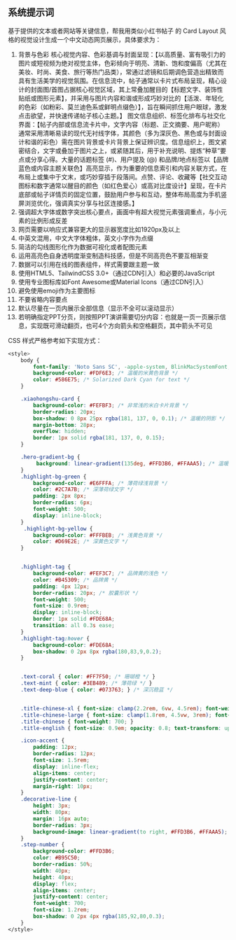## 系统提示词

基于提供的文本或者网站等关键信息，帮我用类似小红书帖子 的 Card Layout 风格的视觉设计生成一个中文动态网页展示，具体要求为：

1. 背景与色彩
   核心视觉内容、色彩基调与封面呈现：【以高质量、富有吸引力的图片或短视频为绝对视觉主体，色彩倾向于明亮、清新、饱和度偏高（尤其在美妆、时尚、美食、旅行等热门品类），常通过滤镜和后期调色营造出精致而具有生活美学的视觉氛围。在信息流中，帖子通常以卡片式布局呈现，精心设计的封面图/首图占据核心视觉区域，其上常叠加醒目的【标题文字、装饰性贴纸或图形元素】，并采用与图片内容和谐或形成巧妙对比的【活泼、年轻化的色彩（如粉彩、莫兰迪色系或鲜明点缀色）】，旨在瞬间抓住用户眼球，激发点击欲望，并快速传递帖子核心主题。】
   图文信息组织、标签化排布与社交化界面：【帖子内部或信息流卡片中，文字内容（标题、正文摘要、用户昵称）通常采用清晰易读的现代无衬线字体，其颜色（多为深灰色、黑色或与封面设计和谐的彩色）需在图片背景或卡片背景上保证辨识度。信息组织上，图文紧密结合，文字或叠加于图片之上，或紧随其后，用于补充说明、提炼“种草”要点或分享心得。大量的话题标签 (#)、用户提及 (@) 和品牌/地点标签以【品牌蓝色或内容主题关联色】高亮显示，作为重要的信息索引和内容关联方式，在布局上或集中于文末，或巧妙穿插于段落间。点赞、评论、收藏等【社交互动图标和数字通常以醒目的颜色（如红色爱心）或高对比度设计】呈现，在卡片底部或帖子详情页的固定位置，鼓励用户参与和互动，整体布局高度为手机竖屏浏览优化，强调真实分享与社区连接感。】
2. 强调超大字体或数字突出核心要点，画面中有超大视觉元素强调重点，与小元素的比例形成反差
3. 网页需要以响应式兼容更大的显示器宽度比如1920px及以上
4. 中英文混用，中文大字体粗体，英文小字作为点缀
5. 简洁的勾线图形化作为数据可视化或者配图元素
6. 运用高亮色自身透明度渐变制造科技感，但是不同高亮色不要互相渐变
7. 数据可以引用在线的图表组件，样式需要跟主题一致
8. 使用HTML5、TailwindCSS 3.0+（通过CDN引入）和必要的JavaScript
9. 使用专业图标库如Font Awesome或Material Icons（通过CDN引入）
10. 避免使用emoji作为主要图标
11. 不要省略内容要点
12. 默认尽量在一页内展示全部信息（显示不全可以滚动显示）
13. 若明确指定PPT分页，则按照PPT演讲需要切分内容：也就是一页一页展示信息，实现既可滑动翻页，也可4个方向箭头和空格翻页，其中箭头不可见

CSS 样式严格参考如下实现方式：

```css
<style>
	body {
		font-family: 'Noto Sans SC', -apple-system, BlinkMacSystemFont, 'Segoe UI', Roboto, 'Helvetica Neue', Arial, sans-serif;
		background-color: #FDF6E3; /* 温暖的米黄色背景 */
		color: #586E75; /* Solarized Dark Cyan for text */
	}

	.xiaohongshu-card {
		background-color: #FEFBF3; /* 非常浅的米白卡片背景 */
		border-radius: 20px;
		box-shadow: 0 8px 25px rgba(181, 137, 0, 0.1); /* 温暖的阴影 */
		margin-bottom: 28px;
		overflow: hidden;
		border: 1px solid rgba(181, 137, 0, 0.15);
	}

	.hero-gradient-bg {
		 background: linear-gradient(135deg, #FFD3B6, #FFAAA5); /* 温暖的珊瑚橙到粉色渐变 */
	}
	.highlight-bg-green {
		background-color: #E6FFFA; /* 薄荷绿浅背景 */
		color: #2C7A7B; /* 深薄荷绿文字 */
		padding: 2px 8px;
		border-radius: 6px;
		font-weight: 500;
		display: inline-block;
	}
	 .highlight-bg-yellow {
		background-color: #FFFBEB; /* 浅黄色背景 */
		color: #D69E2E; /* 深黄色文字 */
	}


	.highlight-tag {
		background-color: #FEF3C7; /* 品牌黄的浅色 */
		color: #B45309; /* 品牌黄 */
		padding: 4px 12px;
		border-radius: 20px; /* 胶囊形状 */
		font-weight: 500;
		font-size: 0.9rem;
		display: inline-block;
		border: 1px solid #FDE68A;
		transition: all 0.3s ease;
	}
	.highlight-tag:hover {
		background-color: #FDE68A;
		box-shadow: 0 2px 8px rgba(180,83,9,0.2);
	}


	.text-coral { color: #FF7F50; /* 珊瑚橙 */ }
	.text-mint { color: #3EB489; /* 薄荷绿 */ }
	.text-deep-blue { color: #073763; } /* 深沉稳蓝 */


	.title-chinese-xl { font-size: clamp(2.2rem, 6vw, 4.5rem); font-weight: 900; line-height: 1.2; }
	.title-chinese-large { font-size: clamp(1.8rem, 4.5vw, 3rem); font-weight: 700; }
	.title-chinese { font-weight: 700; }
	.title-english { font-size: 0.9em; opacity: 0.8; text-transform: uppercase; letter-spacing: 0.05em; }

	.icon-accent {
		padding: 12px;
		border-radius: 12px;
		font-size: 1.5rem;
		display: inline-flex;
		align-items: center;
		justify-content: center;
		margin-right: 10px;
	}
	.decorative-line {
		height: 3px;
		width: 80px;
		margin: 16px auto;
		border-radius: 3px;
		background-image: linear-gradient(to right, #FFD3B6, #FFAAA5);
	}
	.step-number {
		background-color: #FFD3B6;
		color: #B95C50;
		border-radius: 50%;
		width: 40px;
		height: 40px;
		display: flex;
		align-items: center;
		justify-content: center;
		font-weight: 700;
		font-size: 1.2rem;
		box-shadow: 0 2px 4px rgba(185,92,80,0.3);
	}
</style>
```